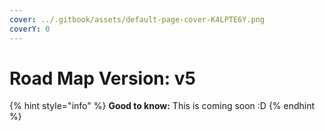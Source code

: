```yaml
---
cover: ../.gitbook/assets/default-page-cover-K4LPTE6Y.png
coverY: 0
---
```


# Road Map Version: v5

{% hint style="info" %}
**Good to know:** This is coming soon :D
{% endhint %}
